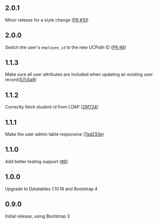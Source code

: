 2.0.1
-----

Minor release for a style change ([PR #10](https://github.com/ucb-ist-eas/ucb_rails_user/pull/10))

2.0.0
-----

Switch the user's `employee_id` to the new UCPath ID ([PR #8](https://github.com/ucb-ist-eas/ucb_rails_user/pull/8))

1.1.3
-----

Make sure all user attributes are included when updating an existing user record([57c0a9](https://github.com/ucb-ist-eas/ucb_rails_user/commit/57c0a9b9162bf42f9469a79d6f9b04c4777581a4))

1.1.2
-----

Correctly fetch student id from LDAP ([29f724](https://github.com/ucb-ist-eas/ucb_rails_user/commit/29f724084ae1de1dbf5cdbf6d670ed393453b0fd))

1.1.1
------

Make the user admin table responsive ([7ad233e](https://github.com/ucb-ist-eas/ucb_rails_user/commit/7ad23e388edd9cfa805fce9b44bc4680bced9968))

1.1.0
------

Add better testing support ([#6](https://github.com/ucb-ist-eas/ucb_rails_user/pull/6))

1.0.0
------

Upgrade to Datatables 1.10.18 and Bootstrap 4

0.9.0
------

Initial release, using Bootstrap 3
